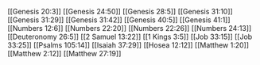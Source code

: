 [[Genesis 20:3]]
[[Genesis 24:50]]
[[Genesis 28:5]]
[[Genesis 31:10]]
[[Genesis 31:29]]
[[Genesis 31:42]]
[[Genesis 40:5]]
[[Genesis 41:1]]
[[Numbers 12:6]]
[[Numbers 22:20]]
[[Numbers 22:26]]
[[Numbers 24:13]]
[[Deuteronomy 26:5]]
[[2 Samuel 13:22]]
[[1 Kings 3:5]]
[[Job 33:15]]
[[Job 33:25]]
[[Psalms 105:14]]
[[Isaiah 37:29]]
[[Hosea 12:12]]
[[Matthew 1:20]]
[[Matthew 2:12]]
[[Matthew 27:19]]
